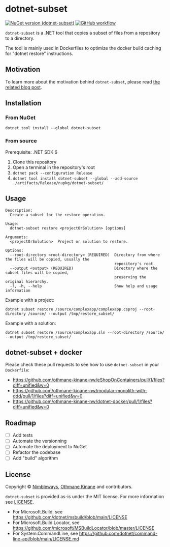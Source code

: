 # dotnet-subset
[![NuGet version (dotnet-subset)](https://img.shields.io/nuget/v/dotnet-subset.svg?style=flat-square)](https://www.nuget.org/packages/dotnet-subset/)
[![GitHub workflow](https://github.com/nimbleways/dotnet-subset/actions/workflows/workflow.yml/badge.svg?branch=main)](https://github.com/nimbleways/dotnet-subset/actions/workflows/workflow.yml?query=branch%3Amain)


`dotnet-subset` is a .NET tool that copies a subset of files from a repository to a directory.

The tool is mainly used in Dockerfiles to optimize the docker build caching for "dotnet restore" instructions.

## Motivation

To learn more about the motivation behind `dotnet-subset`, please read [the related blog post](https://blog.nimbleways.com/docker-build-caching-for-dotnet-applications-done-right-with-dotnet-subset/).

## Installation
### From NuGet
```
dotnet tool install --global dotnet-subset
```
### From source
Prerequisite: .NET SDK 6

1. Clone this repository
2. Open a terminal in the repository's root
3. `dotnet pack --configuration Release`
4. `dotnet tool install dotnet-subset --global --add-source ./artifacts/Release/nupkg/dotnet-subset/`

## Usage
```
Description:
  Create a subset for the restore operation.

Usage:
  dotnet-subset restore <projectOrSolution> [options]

Arguments:
  <projectOrSolution>  Project or solution to restore.

Options:
  --root-directory <root-directory> (REQUIRED)  Directory from where the files will be copied, usually the 
                                                repository's root.
  --output <output> (REQUIRED)                  Directory where the subset files will be copied,
                                                preserving the original hierarchy.
  -?, -h, --help                                Show help and usage information
```

Example with a project:
```
dotnet subset restore /source/complexapp/complexapp.csproj --root-directory /source/ --output /tmp/restore_subset/
```
Example with a solution:
```
dotnet subset restore /source/complexapp.sln --root-directory /source/ --output /tmp/restore_subset/
```

## dotnet-subset + docker
Please check these pull requests to see how to use `dotnet-subset` in your `Dockerfile`:
- https://github.com/othmane-kinane-nw/eShopOnContainers/pull/1/files?diff=unified&w=0
- https://github.com/othmane-kinane-nw/modular-monolith-with-ddd/pull/1/files?diff=unified&w=0
- https://github.com/othmane-kinane-nw/dotnet-docker/pull/1/files?diff=unified&w=0

## Roadmap
- [ ] Add tests
- [ ] Automate the versionning
- [ ] Automate the deployment to NuGet
- [ ] Refactor the codebase
- [ ] Add "build" algorithm

## License

Copyright © [Nimbleways](https://www.nimbleways.com/), [Othmane Kinane](https://github.com/othmane-kinane-nw) and contributors.

`dotnet-subset` is provided as-is under the MIT license. For more information see [LICENSE](https://github.com/nimbleways/dotnet-subset/blob/main/LICENSE).

* For Microsoft.Build, see https://github.com/dotnet/msbuild/blob/main/LICENSE
* For Microsoft.Build.Locator, see https://github.com/microsoft/MSBuildLocator/blob/master/LICENSE
* For System.CommandLine, see https://github.com/dotnet/command-line-api/blob/main/LICENSE.md
